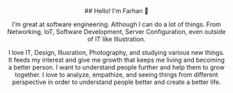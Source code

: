 <center>
## Hello! I'm Farhan 👋

I'm great at software engineering. 
Although I can do a lot of things. From Networking, IoT, Software Development, Server Configuration, even outside of IT like Illustration. 

I love IT, Design, Illusration, Photography, and studying various new things. It feeds my interest and give me growth that keeps me living and becoming a better person. I want to understand people further and help them to grow together. I love to analyze, empathize, and seeing things from different perspective in order to understand people better and create a better life.
</center>

<!--
**far14c/far14c** is a ✨ _special_ ✨ repository because its `README.md` (this file) appears on your GitHub profile.

Here are some ideas to get you started:

- 🔭 I’m currently working on ...
- 🌱 I’m currently learning ...
- 👯 I’m looking to collaborate on ...
- 🤔 I’m looking for help with ...
- 💬 Ask me about ...
- 📫 How to reach me: ...
- 😄 Pronouns: ...
- ⚡ Fun fact: ...
-->
